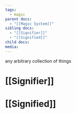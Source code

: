 ```yaml
---
tags:
  - magic
parent docs:
  - "[[Magic System]]"
sibling docs:
  - "[[Signifier]]"
  - "[[Signified]]"
child docs: 
media:
---
```

any arbitrary collection of things
# [[Signifier]]
# [[Signified]]